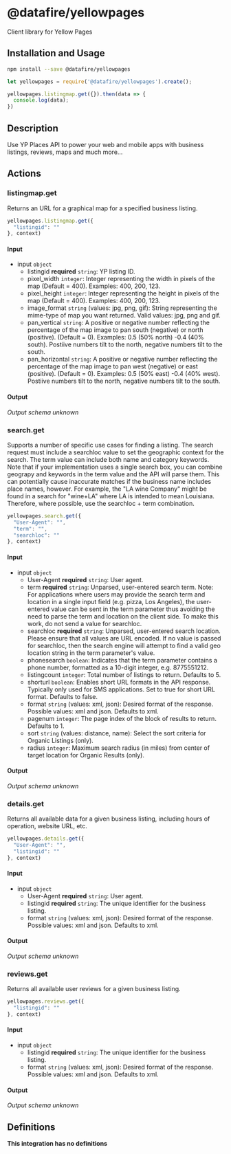 # @datafire/yellowpages

Client library for Yellow Pages

## Installation and Usage
```bash
npm install --save @datafire/yellowpages
```
```js
let yellowpages = require('@datafire/yellowpages').create();

yellowpages.listingmap.get({}).then(data => {
  console.log(data);
})
```

## Description

Use YP Places API to power your web and mobile apps with business listings, reviews, maps and much more...

## Actions

### listingmap.get
Returns an URL for a graphical map for a specified business listing.


```js
yellowpages.listingmap.get({
  "listingid": ""
}, context)
```

#### Input
* input `object`
  * listingid **required** `string`: YP listing ID.
  * pixel_width `integer`: Integer representing the width in pixels of the map (Default = 400). Examples: 400, 200, 123.
  * pixel_height `integer`: Integer representing the height in pixels of the map (Default = 400). Examples: 400, 200, 123.
  * image_format `string` (values: jpg, png, gif): String representing the mime-type of map you want returned. Valid values: jpg, png and gif.
  * pan_vertical `string`: A positive or negative number reflecting the percentage of the map image to pan south (negative) or north (positive). (Default = 0). Examples: 0.5 (50% north) -0.4 (40% south). Postiive numbers tilt to the north, negative numbers tilt to the south.
  * pan_horizontal `string`: A positive or negative number reflecting the percentage of the map image to pan west (negative) or east (positive). (Default = 0). Examples: 0.5 (50% east) -0.4 (40% west). Postiive numbers tilt to the north, negative numbers tilt to the south.

#### Output
*Output schema unknown*

### search.get
Supports a number of specific use cases for finding a listing. The search request must include a searchloc value to set the geographic context for the search. The term value can include both name and category keywords. Note that if your implementation uses a single search box, you can combine geograpy and keywords in the term value and the API will parse them. This can potentially cause inaccurate matches if the business name includes place names, however. For example, the "LA wine Company" might be found in a search for "wine+LA" where LA is intended to mean Louisiana. Therefore, where possible, use the searchloc + term combination.


```js
yellowpages.search.get({
  "User-Agent": "",
  "term": "",
  "searchloc": ""
}, context)
```

#### Input
* input `object`
  * User-Agent **required** `string`: User agent.
  * term **required** `string`: Unparsed, user-entered search term. Note: For applications where users may provide the search term and location in a single input field (e.g. pizza, Los Angeles), the user-entered value can be sent in the term parameter thus avoiding the need to parse the term and location on the client side. To make this work, do not send a value for searchloc.
  * searchloc **required** `string`: Unparsed, user-entered search location. Please ensure that all values are URL encoded. If no value is passed for searchloc, then the search engine will attempt to find a valid geo location string in the term parameter's value.
  * phonesearch `boolean`: Indicates that the term parameter contains a phone number, formatted as a 10-digit integer, e.g. 8775551212.
  * listingcount `integer`: Total number of listings to return. Defaults to 5.
  * shorturl `boolean`: Enables short URL formats in the API response. Typically only used for SMS applications. Set to true for short URL format. Defaults to false.
  * format `string` (values: xml, json): Desired format of the response. Possible values: xml and json. Defaults to xml.
  * pagenum `integer`: The page index of the block of results to return. Defaults to 1.
  * sort `string` (values: distance, name): Select the sort criteria for Organic Listings (only).
  * radius `integer`: Maximum search radius (in miles) from center of target location for Organic Results (only).

#### Output
*Output schema unknown*

### details.get
Returns all available data for a given business listing, including hours of operation, website URL, etc.


```js
yellowpages.details.get({
  "User-Agent": "",
  "listingid": ""
}, context)
```

#### Input
* input `object`
  * User-Agent **required** `string`: User agent.
  * listingid **required** `string`: The unique identifier for the business listing.
  * format `string` (values: xml, json): Desired format of the response. Possible values: xml and json. Defaults to xml.

#### Output
*Output schema unknown*

### reviews.get
Returns all available user reviews for a given business listing.


```js
yellowpages.reviews.get({
  "listingid": ""
}, context)
```

#### Input
* input `object`
  * listingid **required** `string`: The unique identifier for the business listing.
  * format `string` (values: xml, json): Desired format of the response. Possible values: xml and json. Defaults to xml.

#### Output
*Output schema unknown*



## Definitions

**This integration has no definitions**

